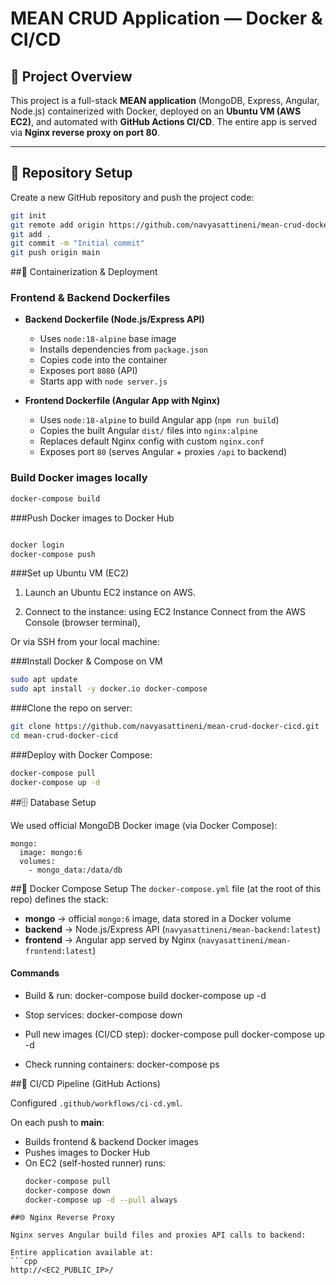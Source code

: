# MEAN CRUD Application — Docker & CI/CD

## 📖 Project Overview

This project is a full-stack **MEAN application** (MongoDB, Express, Angular, Node.js) containerized with Docker, deployed on an **Ubuntu VM (AWS EC2)**, and automated with **GitHub Actions CI/CD**. The entire app is served via **Nginx reverse proxy on port 80**.

---

## 📂 Repository Setup

Create a new GitHub repository and push the project code:

```bash
git init
git remote add origin https://github.com/navyasattineni/mean-crud-docker-cicd.git
git add .
git commit -m "Initial commit"
git push origin main
```

##🐳 Containerization & Deployment  

### Frontend & Backend Dockerfiles  

- **Backend Dockerfile (Node.js/Express API)**  
  - Uses `node:18-alpine` base image  
  - Installs dependencies from `package.json`  
  - Copies code into the container  
  - Exposes port `8080` (API)  
  - Starts app with `node server.js`  

- **Frontend Dockerfile (Angular App with Nginx)**  
  - Uses `node:18-alpine` to build Angular app (`npm run build`)  
  - Copies the built Angular `dist/` files into `nginx:alpine`  
  - Replaces default Nginx config with custom `nginx.conf`  
  - Exposes port `80` (serves Angular + proxies `/api` to backend)  

### Build Docker images locally  
```bash
docker-compose build
```

###Push Docker images to Docker Hub
```bash

docker login
docker-compose push
```
###Set up Ubuntu VM (EC2)

1. Launch an Ubuntu EC2 instance on AWS.

2. Connect to the instance:
using EC2 Instance Connect from the AWS Console (browser terminal),

Or via SSH from your local machine:

###Install Docker & Compose on VM
```bash
sudo apt update
sudo apt install -y docker.io docker-compose
```
###Clone the repo on server:
```bash
git clone https://github.com/navyasattineni/mean-crud-docker-cicd.git
cd mean-crud-docker-cicd
```
###Deploy with Docker Compose:
```bash
docker-compose pull
docker-compose up -d

````

##🗄️ Database Setup

We used official MongoDB Docker image (via Docker Compose):
```ymal
mongo:
  image: mongo:6
  volumes:
    - mongo_data:/data/db
```


##🐳 Docker Compose Setup
The `docker-compose.yml` file (at the root of this repo) defines the stack:

- **mongo** → official `mongo:6` image, data stored in a Docker volume  
- **backend** → Node.js/Express API (`navyasattineni/mean-backend:latest`)  
- **frontend** → Angular app served by Nginx (`navyasattineni/mean-frontend:latest`)  

#### Commands
- Build & run:
  docker-compose build
  docker-compose up -d

- Stop services:
  docker-compose down

- Pull new images (CI/CD step):
  docker-compose pull
  docker-compose up -d

- Check running containers:
  docker-compose ps



##🔄 CI/CD Pipeline (GitHub Actions)

Configured `.github/workflows/ci-cd.yml`.

On each push to **main**:

- Builds frontend & backend Docker images  
- Pushes images to Docker Hub  
- On EC2 (self-hosted runner) runs:
  ```bash
  docker-compose pull
  docker-compose down
  docker-compose up -d --pull always
```
##🌐 Nginx Reverse Proxy

Nginx serves Angular build files and proxies API calls to backend:

Entire application available at:
```cpp
http://<EC2_PUBLIC_IP>/
```
